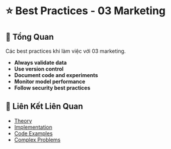 # ⭐ Best Practices - 03 Marketing

## 🎯 Tổng Quan

Các best practices khi làm việc với 03 marketing.

- **Always validate data**
- **Use version control**
- **Document code and experiments**
- **Monitor model performance**
- **Follow security best practices**

## 🔗 Liên Kết Liên Quan

- [Theory](./THEORY_03_marketing.md)
- [Implementation](./IMPLEMENTATION_03_marketing.md)
- [Code Examples](./CODE_EXAMPLES_03_marketing.md)
- [Complex Problems](./COMPLEX_PROBLEMS.md)
